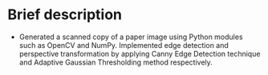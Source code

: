 # Brief description
+ Generated a scanned copy of a paper image using Python modules such as OpenCV and NumPy. Implemented edge detection and perspective transformation by applying Canny Edge Detection technique and Adaptive Gaussian Thresholding method respectively.
